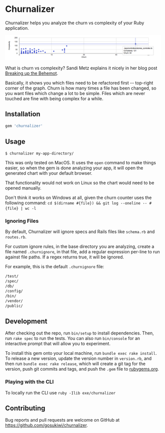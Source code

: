 # Churnalizer

Churnalizer helps you analyze the churn vs complexity of your Ruby application.

![Graph Screenshot](screenshot.png?raw=true)

What is churn vs complexity? Sandi Metz explains it nicely in her blog post
[Breaking up the
Behemot](https://www.sandimetz.com/blog/2017/9/13/breaking-up-the-behemoth).

Basically, it shows you which files need to be refactored first -- top-right
corner of the graph. Churn is how many times a file has been changed, so you
want files which change a lot to be simple. Files which are never touched are
fine with being complex for a while.

## Installation

```ruby
gem 'churnalizer'
```

## Usage

    $ churnalizer my-app-directory/

This was only tested on MacOS. It uses the `open` command to make things easier,
so when the gem is done analyzing your app, it will open the generated chart
with your default browser. 

That functionality would not work on Linux so the chart would need to be opened
manually.

Don't think it works on Windows at all, given the churn counter uses the
following command: `cd $(dirname #{file}) && git log --oneline -- #{file} | wc -l`

### Ignoring Files

By default, Churnalizer will ignore specs and Rails files like `schema.rb` and
`routes.rb`.

For custom ignore rules, in the base directory you are analyzing, create a file
named `.churnignore`, in that file, add a regular expression per-line to run
against file paths. If a regex returns true, it will be ignored.

For example, this is the default `.churnignore` file:

    /test/
    /spec/
    /db/
    /config/
    /bin/
    /vendor/
    /public/

## Development

After checking out the repo, run `bin/setup` to install dependencies. Then, run
`rake spec` to run the tests. You can also run `bin/console` for an interactive
prompt that will allow you to experiment.

To install this gem onto your local machine, run `bundle exec rake install`. To
release a new version, update the version number in `version.rb`, and then run
`bundle exec rake release`, which will create a git tag for the version, push
git commits and tags, and push the `.gem` file to
[rubygems.org](https://rubygems.org).

### Playing with the CLI

To locally run the CLI use `ruby -Ilib exe/churnalizer`

## Contributing

Bug reports and pull requests are welcome on GitHub at
https://github.com/gosukiwi/churnalizer.
